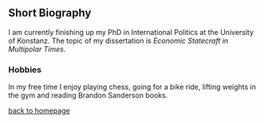 ## Short Biography

I am currently finishing up my PhD in International Politics at the University of Konstanz. The topic of my dissertation is *Economic Statecraft in Multipolar Times*. 


### Hobbies

In my free time I enjoy playing chess, going for a bike ride, lifting weights in the gym and reading Brandon Sanderson books.



[back to homepage](./index.md)
